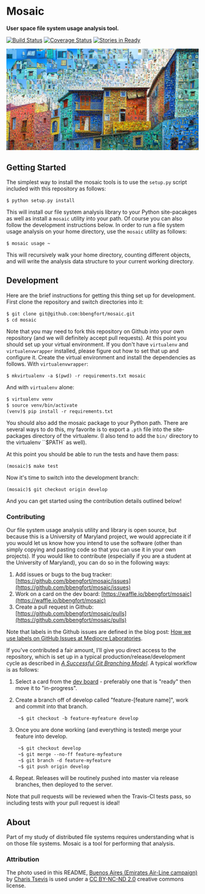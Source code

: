 # Mosaic

**User space file system usage analysis tool.**

[![Build Status](https://travis-ci.org/bbengfort/mosaic.svg?branch=master)](https://travis-ci.org/bbengfort/mosaic)
[![Coverage Status](https://coveralls.io/repos/bbengfort/mosaic/badge.svg?branch=master&service=github)](https://coveralls.io/github/bbengfort/mosaic?branch=master)
[![Stories in Ready](https://badge.waffle.io/bbengfort/mosaic.png?label=ready&title=Ready)](https://waffle.io/bbengfort/mosaic)

[![Buenos Aires (Emirates Air-Line campaign)][buenos_aires.jpg]][buenos_aires_flickr]

## Getting Started

The simplest way to install the mosaic tools is to use the `setup.py` script included with this repository as follows:

    $ python setup.py install

This will install our file system analysis library to your Python site-pacakges as well as install a `mosaic` utility into your path. Of course you can also follow the development instructions below. In order to run a file system usage analysis on your home directory, use the `mosaic` utility as follows:

    $ mosaic usage ~

This will recursively walk your home directory, counting different objects, and will write the analysis data structure to your current working directory.

## Development

Here are the brief instructions for getting this thing set up for development. First clone the repository and switch directories into it:

    $ git clone git@github.com:bbengfort/mosaic.git
    $ cd mosaic

Note that you may need to fork this repository on Github into your own repository (and we will definitely accept pull requests). At this point you should set up your virtual environment. If you don't have `virtualenv` and `virtualenvwrapper` installed, please figure out how to set that up and configure it. Create the virtual environment and install the dependencies as follows. With `virtualenvwrapper`:

    $ mkvirtualenv -a $(pwd) -r requirements.txt mosaic

And with `virtualenv` alone:

    $ virtualenv venv
    $ source venv/bin/activate
    (venv)$ pip install -r requirements.txt

You should also add the mosaic package to your Python path. There are several ways to do this, my favorite is to export a `.pth` file into the site-packages directory of the virtualenv. (I also tend to add the `bin/` directory to the virtualenv ``$PATH` as well).

At this point you should be able to run the tests and have them pass:

    (mosaic)$ make test

Now it's time to switch into the development branch:

    (mosaic)$ git checkout origin develop

And you can get started using the contribution details outlined below!

### Contributing

Our file system usage analysis utility and library is open source, but because this is a University of Maryland project, we would appreciate it if you would let us know how you intend to use the software (other than simply copying and pasting code so that you can use it in your own projects). If you would like to contribute (especially if you are a student at the University of Maryland), you can do so in the following ways:

1. Add issues or bugs to the bug tracker: [https://github.com/bbengfort/mosaic/issues](https://github.com/bbengfort/mosaic/issues)
2. Work on a card on the dev board: [https://waffle.io/bbengfort/mosaic](https://waffle.io/bbengfort/mosaic)
3. Create a pull request in Github: [https://github.com/bbengfort/mosaic/pulls](https://github.com/bbengfort/mosaic/pulls)

Note that labels in the Github issues are defined in the blog post: [How we use labels on GitHub Issues at Mediocre Laboratories](https://mediocre.com/forum/topics/how-we-use-labels-on-github-issues-at-mediocre-laboratories).

If you've contributed a fair amount, I'll give you direct access to the repository, which is set up in a typical production/release/development cycle as described in _[A Successful Git Branching Model](http://nvie.com/posts/a-successful-git-branching-model/)_. A typical workflow is as follows:

1. Select a card from the [dev board](https://waffle.io/bbengfort/mosaic) - preferably one that is "ready" then move it to "in-progress".

2. Create a branch off of develop called "feature-[feature name]", work and commit into that branch.

        ~$ git checkout -b feature-myfeature develop

3. Once you are done working (and everything is tested) merge your feature into develop.

        ~$ git checkout develop
        ~$ git merge --no-ff feature-myfeature
        ~$ git branch -d feature-myfeature
        ~$ git push origin develop

4. Repeat. Releases will be routinely pushed into master via release branches, then deployed to the server.

Note that pull requests will be reviewed when the Travis-CI tests pass, so including tests with your pull request is ideal!

## About

Part of my study of distributed file systems requires understanding what is on those file systems. Mosaic is a tool for performing that analysis.

### Attribution

The photo used in this README, [Buenos Aires (Emirates Air-Line campaign)][buenos_aires_flickr] by [Charis Tsevis](https://www.flickr.com/photos/tsevis/) is used under a [CC BY-NC-ND 2.0](https://creativecommons.org/licenses/by-nc-nd/2.0/) creative commons license.

[buenos_aires.jpg]: docs/images/buenos_aires.jpg
[buenos_aires_flickr]: https://flic.kr/p/oCAg4Q
